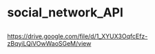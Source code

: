 # social_network_API













## 
https://drive.google.com/file/d/1_XYUX3OqfcEfz-zBqyiLQiVOwWaoSGeM/view